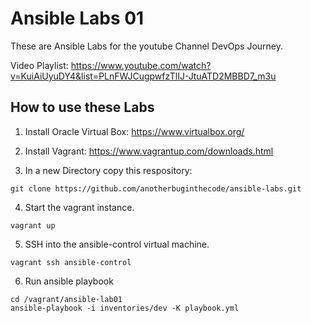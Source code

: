 # Ansible Labs 01

These are Ansible Labs for the youtube Channel DevOps Journey.


Video Playlist:
https://www.youtube.com/watch?v=KuiAiUyuDY4&list=PLnFWJCugpwfzTlIJ-JtuATD2MBBD7_m3u

## How to use these Labs
1. Install Oracle Virtual Box:  https://www.virtualbox.org/

2. Install Vagrant: https://www.vagrantup.com/downloads.html

3. In a new Directory copy this respository:

``` shell
git clone https://github.com/anotherbuginthecode/ansible-labs.git
```

4. Start the vagrant instance.
``` shell
vagrant up
```

5. SSH into the ansible-control virtual machine.
``` shell
vagrant ssh ansible-control
```

6. Run ansible playbook
``` shell
cd /vagrant/ansible-lab01
ansible-playbook -i inventories/dev -K playbook.yml
```
